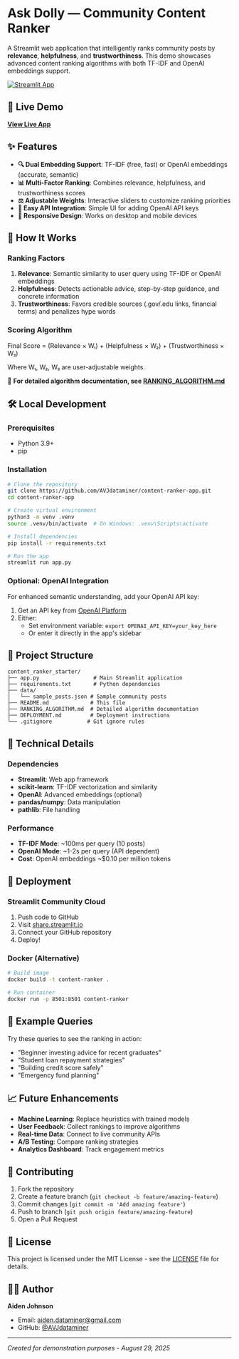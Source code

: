 # Ask Dolly — Community Content Ranker

A Streamlit web application that intelligently ranks community posts by **relevance**, **helpfulness**, and **trustworthiness**. This demo showcases advanced content ranking algorithms with both TF-IDF and OpenAI embeddings support.

[![Streamlit App](https://static.streamlit.io/badges/streamlit_badge_black_white.svg)](https://your-app-url.streamlit.app)

## 🚀 Live Demo

**[View Live App](https://content-ranker-app-demo-aiden.streamlit.app/)**  

## ✨ Features

- **🔍 Dual Embedding Support**: TF-IDF (free, fast) or OpenAI embeddings (accurate, semantic)
- **📊 Multi-Factor Ranking**: Combines relevance, helpfulness, and trustworthiness scores
- **⚖️ Adjustable Weights**: Interactive sliders to customize ranking priorities
- **🔑 Easy API Integration**: Simple UI for adding OpenAI API keys
- **📱 Responsive Design**: Works on desktop and mobile devices

## 🎯 How It Works

### Ranking Factors
1. **Relevance**: Semantic similarity to user query using TF-IDF or OpenAI embeddings
2. **Helpfulness**: Detects actionable advice, step-by-step guidance, and concrete information
3. **Trustworthiness**: Favors credible sources (.gov/.edu links, financial terms) and penalizes hype words

### Scoring Algorithm
Final Score = (Relevance × W₁) + (Helpfulness × W₂) + (Trustworthiness × W₃)

Where W₁, W₂, W₃ are user-adjustable weights.

📖 **For detailed algorithm documentation, see [RANKING_ALGORITHM.md](RANKING_ALGORITHM.md)**

## 🛠️ Local Development

### Prerequisites
- Python 3.9+
- pip

### Installation

```bash
# Clone the repository
git clone https://github.com/AVJdataminer/content-ranker-app.git
cd content-ranker-app

# Create virtual environment
python3 -m venv .venv
source .venv/bin/activate  # On Windows: .venv\Scripts\activate

# Install dependencies
pip install -r requirements.txt

# Run the app
streamlit run app.py
```

### Optional: OpenAI Integration

For enhanced semantic understanding, add your OpenAI API key:

1. Get an API key from [OpenAI Platform](https://platform.openai.com)
2. Either:
   - Set environment variable: `export OPENAI_API_KEY=your_key_here`
   - Or enter it directly in the app's sidebar

## 📁 Project Structure

```
content_ranker_starter/
├── app.py                 # Main Streamlit application
├── requirements.txt       # Python dependencies
├── data/
│   └── sample_posts.json # Sample community posts
├── README.md             # This file
├── RANKING_ALGORITHM.md  # Detailed algorithm documentation
├── DEPLOYMENT.md         # Deployment instructions
└── .gitignore           # Git ignore rules
```

## 🔧 Technical Details

### Dependencies
- **Streamlit**: Web app framework
- **scikit-learn**: TF-IDF vectorization and similarity
- **OpenAI**: Advanced embeddings (optional)
- **pandas/numpy**: Data manipulation
- **pathlib**: File handling

### Performance
- **TF-IDF Mode**: ~100ms per query (10 posts)
- **OpenAI Mode**: ~1-2s per query (API dependent)
- **Cost**: OpenAI embeddings ~$0.10 per million tokens

## 🚀 Deployment

### Streamlit Community Cloud
1. Push code to GitHub
2. Visit [share.streamlit.io](https://share.streamlit.io)
3. Connect your GitHub repository
4. Deploy!

### Docker (Alternative)
```bash
# Build image
docker build -t content-ranker .

# Run container
docker run -p 8501:8501 content-ranker
```

## 🧪 Example Queries

Try these queries to see the ranking in action:

- "Beginner investing advice for recent graduates"
- "Student loan repayment strategies"
- "Building credit score safely"
- "Emergency fund planning"

## 📈 Future Enhancements

- **Machine Learning**: Replace heuristics with trained models
- **User Feedback**: Collect rankings to improve algorithms
- **Real-time Data**: Connect to live community APIs
- **A/B Testing**: Compare ranking strategies
- **Analytics Dashboard**: Track engagement metrics

## 🤝 Contributing

1. Fork the repository
2. Create a feature branch (`git checkout -b feature/amazing-feature`)
3. Commit changes (`git commit -m 'Add amazing feature'`)
4. Push to branch (`git push origin feature/amazing-feature`)
5. Open a Pull Request

## 📄 License

This project is licensed under the MIT License - see the [LICENSE](LICENSE) file for details.

## 👨‍💻 Author

**Aiden Johnson**
- Email: [aiden.dataminer@gmail.com](mailto:aiden.dataminer@gmail.com)
- GitHub: [@AVJdataminer](https://github.com/AVJdataminer)

---

*Created for demonstration purposes - August 29, 2025*
